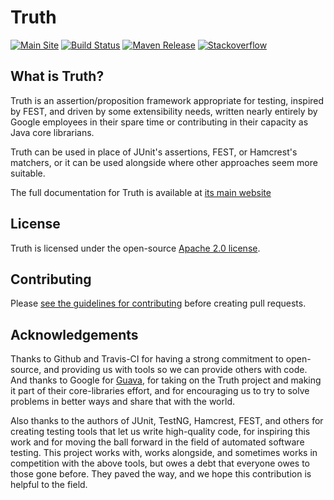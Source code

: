 # Truth

[![Main Site][gh-pages-shield]][gh-pages-link]
[![Build Status][travis-shield]][travis-link]
[![Maven Release][maven-shield]][maven-link]
[![Stackoverflow][stackoverflow-shield]][stackoverflow-link]

## What is Truth?

Truth is an assertion/proposition framework appropriate for testing, inspired by
FEST, and driven by some extensibility needs, written nearly entirely by Google
employees in their spare time or contributing in their capacity as Java core
librarians.

Truth can be used in place of JUnit's assertions, FEST, or Hamcrest's matchers,
or it can be used alongside where other approaches seem more suitable.

The full documentation for Truth is available at [its main website](http://google.github.io/truth)

## License

Truth is licensed under the open-source [Apache 2.0 license](LICENSE).

## Contributing

Please [see the guidelines for contributing](CONTRIBUTING.md) before creating
pull requests.

## Acknowledgements

Thanks to Github and Travis-CI for having a strong commitment to open-source,
and providing us with tools so we can provide others with code. And thanks to
Google for [Guava], for taking on the Truth project and making it part of their
core-libraries effort, and for encouraging us to try to solve problems in
better ways and share that with the world.

Also thanks to the authors of JUnit, TestNG, Hamcrest, FEST, and others for
creating testing tools that let us write high-quality code, for inspiring this
work and for moving the ball forward in the field of automated software testing.
This project works with, works alongside, and sometimes works in competition
with the above tools, but owes a debt that everyone owes to those gone before.
They paved the way, and we hope this contribution is helpful to the field.

<!-- references -->

[Guava]: http://github.com/google/guava
[gh-pages-shield]: https://img.shields.io/badge/main%20site-google.github.io/truth-ff55ff.png?style=flat
[gh-pages-link]: http://google.github.io/truth/
[travis-shield]: https://img.shields.io/travis/google/truth.png
[travis-link]: https://travis-ci.org/google/truth
[maven-shield]: https://img.shields.io/maven-central/v/com.google.truth/truth.png
[maven-link]: http://search.maven.org/#search%7Cgav%7C1%7Cg%3A%22com.google.truth%22%20AND%20a%3A%22truth%22
[stackoverflow-shield]: https://img.shields.io/badge/stackoverflow-truth-5555ff.png?style=flat
[stackoverflow-link]: http://stackoverflow.com/questions/tagged/google-truth
